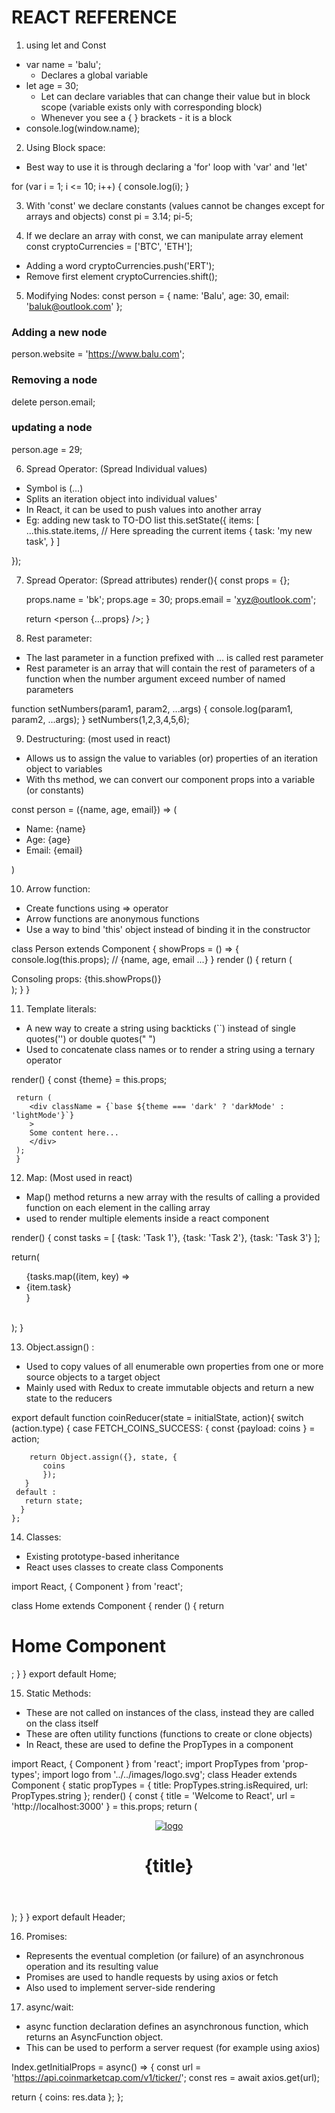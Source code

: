 
# REACT REFERENCE

1. using let and Const 
- var name = 'balu';
    - Declares a global variable
- let age = 30;  
    - Let can declare variables that can change their value but in block scope (variable exists only with corresponding block)
    - Whenever you see a { } brackets - it is a block
- console.log(window.name);

2. Using Block space:
- Best way to use it is through declaring a 'for' loop with 'var' and 'let'

for (var i = 1; i <= 10; i++) {
  console.log(i);
}

3. With 'const' we declare constants (values cannot be changes except for arrays and objects)
const pi = 3.14;
pi-5;

4. If we declare an array with const, we can manipulate array element
const cryptoCurrencies = ['BTC', 'ETH'];
- Adding a word
cryptoCurrencies.push('ERT'); 
- Remove first element
cryptoCurrencies.shift();

5. Modifying Nodes:
const person = {
 name: 'Balu',
  age: 30,
  email: 'baluk@outlook.com'
};
### Adding a new node
person.website = 'https://www.balu.com';
### Removing a node
delete person.email;
### updating a node
person.age = 29;

6. Spread Operator: (Spread Individual values)
- Symbol is (...)
- Splits an iteration object into individual values'
- In React, it can be used to push values into another array
- Eg: adding new task to TO-DO list
this.setState({
    items: [
      ...this.state.items, // Here spreading the current items
       {
       task: 'my new task',
       }
    ]

});

7. Spread Operator: (Spread attributes)
render(){
    const props = {};
    
    props.name = 'bk';
    props.age = 30;
    props.email = 'xyz@outlook.com';
    
    return <person {...props} />;
}

8. Rest parameter: 
- The last parameter in a function prefixed with ... is called rest parameter
- Rest parameter is an array that will contain the rest of parameters of a function when the number argument exceed number of named parameters

function setNumbers(param1, param2, ...args) {
console.log(param1, param2, ...args);
}
setNumbers(1,2,3,4,5,6);

9. Destructuring: (most used in react)
- Allows us to assign the value to variables (or) properties of an iteration object to variables
- With ths method, we can convert our component props into a variable (or constants)

const person = ({name, age, email}) => (
<ul>
  <li>Name: {name} </li>
  <li>Age: {age}</li>
  <li>Email: {email}</li>
</ul>
)


10. Arrow function: 
- Create functions using => operator
- Arrow functions are anonymous functions
- Use a way to bind 'this' object instead of binding it in the constructor

class Person extends Component {
    showProps = () => {
       console.log(this.props);  // {name, age, email ...}
       }
   render () {
      return (
        <div>
          Consoling props: {this.showProps()}
        </div>
      );
     }
    }
  
  11. Template literals:
  - A new way to create a string using backticks (``) instead  of single quotes('') or double quotes(" ")
  - Used to concatenate class names or to render a string using a ternary operator
  
  render() {
     const {theme} = this.props;
     
     return (
        <div className = {`base ${theme === 'dark' ? 'darkMode' : 'lightMode'}`}
        >
        Some content here...
        </div>
     );
     }
     
 12. Map: (Most used in react)
 - Map() method returns a new array with the results of calling a provided function on each element in the calling array
 - used to render multiple elements inside a react component
 
 render() {
    const tasks = [
      {task: 'Task 1'},
      {task: 'Task 2'},
      {task: 'Task 3'}
    ];
  
  return(
      <ul>
        {tasks.map((item, key) => <li key={key} > {item.task}</li>}
      </ul>   
    );
  }   

13. Object.assign() :
- Used to copy values of all enumerable own properties from one or more source objects to a target object
- Mainly used with Redux to create immutable objects and return a new state to the reducers 

export default function coinReducer(state = initialState, action){
    switch (action.type) {
        case FETCH_COINS_SUCCESS: {
            const {payload: coins } = action;
        
        return Object.assign({}, state, {
           coins
           });
       }
     default :
       return state;
      }
    };  

14. Classes: 
- Existing prototype-based inheritance
- React uses classes to create class Components

import React, { Component } from 'react';

class Home extends Component {
     render () {
        return <h1> Home Component </h1>;
        }
     }
export default Home;

15. Static Methods:
- These are not called on instances of the class, instead they are called on the class itself
- These are often utility functions (functions to create or clone objects)
- In React, these are used to define the PropTypes in a component


import React, { Component } from 'react'; 
import PropTypes from 'prop-types'; 
import logo from '../../images/logo.svg';
class Header extends Component { 
    static propTypes = {
        title: PropTypes.string.isRequired,
            url: PropTypes.string };
render() { 
    const {
        title = 'Welcome to React',
        url = 'http://localhost:3000' } = this.props;
    return (
        <header className="App-header">
        <a href={url}>
        <img src={logo} className="App-logo" alt="logo" />
        </a>
    <h1 className="App-title">{title}</h1> </header>
    ); }
    }
export default Header;

16. Promises:
- Represents the eventual completion (or failure) of an asynchronous operation and its resulting value
- Promises are used to handle requests by using axios or fetch 
- Also used to implement server-side rendering 

17. async/wait:
- async function declaration defines an asynchronous function, which returns an AsyncFunction object.
- This can be used to perform a server request (for example using axios)

Index.getInitialProps = async() => {
 const url = 'https://api.coinmarketcap.com/v1/ticker/';
 const res = await axios.get(url);
 
 return {
   coins: res.data
   };
  }; 













        








